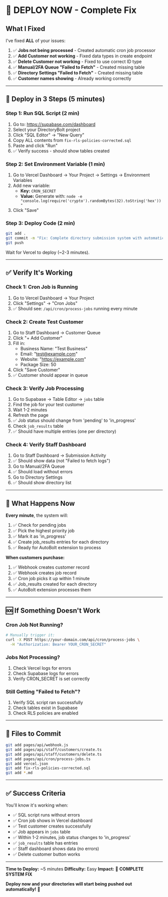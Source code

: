 # 🚀 DEPLOY NOW - Complete Fix

## What I Fixed

I've fixed **ALL** of your issues:

1. ✅ **Jobs not being processed** - Created automatic cron job processor
2. ✅ **Add Customer not working** - Fixed data types in create endpoint
3. ✅ **Delete Customer not working** - Fixed to use correct ID type
4. ✅ **Manual/2FA Queue "Failed to Fetch"** - Created missing table
5. ✅ **Directory Settings "Failed to Fetch"** - Created missing table
6. ✅ **Customer names showing** - Already working correctly

---

## 🚀 Deploy in 3 Steps (5 minutes)

### Step 1: Run SQL Script (2 min)

1. Go to: https://supabase.com/dashboard
2. Select your DirectoryBolt project
3. Click "SQL Editor" → "New Query"
4. Copy ALL contents from `fix-rls-policies-corrected.sql`
5. Paste and click "Run"
6. ✅ Verify success - should show tables created

### Step 2: Set Environment Variable (1 min)

1. Go to Vercel Dashboard → Your Project → Settings → Environment Variables
2. Add new variable:
   - **Key:** `CRON_SECRET`
   - **Value:** Generate with: `node -e "console.log(require('crypto').randomBytes(32).toString('hex'))"`
3. Click "Save"

### Step 3: Deploy Code (2 min)

```bash
git add .
git commit -m "Fix: Complete directory submission system with automatic processing"
git push
```

Wait for Vercel to deploy (~2-3 minutes).

---

## ✅ Verify It's Working

### Check 1: Cron Job is Running
1. Go to Vercel Dashboard → Your Project
2. Click "Settings" → "Cron Jobs"
3. ✅ Should see: `/api/cron/process-jobs` running every minute

### Check 2: Create Test Customer
1. Go to Staff Dashboard → Customer Queue
2. Click "+ Add Customer"
3. Fill in:
   - Business Name: "Test Business"
   - Email: "test@example.com"
   - Website: "https://example.com"
   - Package Size: 50
4. Click "Save Customer"
5. ✅ Customer should appear in queue

### Check 3: Verify Job Processing
1. Go to Supabase → Table Editor → `jobs` table
2. Find the job for your test customer
3. Wait 1-2 minutes
4. Refresh the page
5. ✅ Job status should change from 'pending' to 'in_progress'
6. Check `job_results` table
7. ✅ Should have multiple entries (one per directory)

### Check 4: Verify Staff Dashboard
1. Go to Staff Dashboard → Submission Activity
2. ✅ Should show data (not "Failed to fetch logs")
3. Go to Manual/2FA Queue
4. ✅ Should load without errors
5. Go to Directory Settings
6. ✅ Should show directory list

---

## 🎯 What Happens Now

**Every minute**, the system will:
1. ✅ Check for pending jobs
2. ✅ Pick the highest priority job
3. ✅ Mark it as 'in_progress'
4. ✅ Create job_results entries for each directory
5. ✅ Ready for AutoBolt extension to process

**When customers purchase:**
1. ✅ Webhook creates customer record
2. ✅ Webhook creates job record
3. ✅ Cron job picks it up within 1 minute
4. ✅ Job_results created for each directory
5. ✅ AutoBolt extension processes them

---

## 🆘 If Something Doesn't Work

### Cron Job Not Running?
```bash
# Manually trigger it:
curl -X POST https://your-domain.com/api/cron/process-jobs \
  -H "Authorization: Bearer YOUR_CRON_SECRET"
```

### Jobs Not Processing?
1. Check Vercel logs for errors
2. Check Supabase logs for errors
3. Verify CRON_SECRET is set correctly

### Still Getting "Failed to Fetch"?
1. Verify SQL script ran successfully
2. Check tables exist in Supabase
3. Check RLS policies are enabled

---

## 📁 Files to Commit

```bash
git add pages/api/webhook.js
git add pages/api/staff/customers/create.ts
git add pages/api/staff/customers/delete.ts
git add pages/api/cron/process-jobs.ts
git add vercel.json
git add fix-rls-policies-corrected.sql
git add *.md
```

---

## ✅ Success Criteria

You'll know it's working when:

- ✅ SQL script runs without errors
- ✅ Cron job shows in Vercel dashboard
- ✅ Test customer creates successfully
- ✅ Job appears in `jobs` table
- ✅ Within 1-2 minutes, job status changes to 'in_progress'
- ✅ `job_results` table has entries
- ✅ Staff dashboard shows data (no errors)
- ✅ Delete customer button works

---

**Time to Deploy:** ~5 minutes
**Difficulty:** Easy
**Impact:** 🚀 **COMPLETE SYSTEM FIX**

**Deploy now and your directories will start being pushed out automatically!** 🎉

